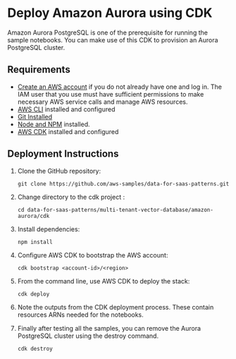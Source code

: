 # Deploy Amazon Aurora using CDK

Amazon Aurora PostgreSQL is one of the prerequisite for running the sample notebooks. You can make use of this CDK to provision an Aurora PostgreSQL cluster. 


## Requirements

* [Create an AWS account](https://portal.aws.amazon.com/gp/aws/developer/registration/index.html) if you do not already have one and log in. The IAM user that you use must have sufficient permissions to make necessary AWS service calls and manage AWS resources.
* [AWS CLI](https://docs.aws.amazon.com/cli/latest/userguide/install-cliv2.html) installed and configured
* [Git Installed](https://git-scm.com/book/en/v2/Getting-Started-Installing-Git)
* [Node and NPM](https://nodejs.org/en/download/) installed.
* [AWS CDK](https://docs.aws.amazon.com/cdk/latest/guide/cli.html) installed and configured

## Deployment Instructions

1. Clone the GitHub repository:
    ``` 
    git clone https://github.com/aws-samples/data-for-saas-patterns.git
    ```
2. Change directory to the cdk project :
    ```
    cd data-for-saas-patterns/multi-tenant-vector-database/amazon-aurora/cdk
    ```
3. Install dependencies:
    ```
    npm install
    ```
4. Configure AWS CDK to bootstrap the AWS account:
    ```
    cdk bootstrap <account-id>/<region>
    ```
5. From the command line, use AWS CDK to deploy the stack: 
    ```
    cdk deploy
    ```
    
6. Note the outputs from the CDK deployment process. These contain resources ARNs needed for the notebooks.

7. Finally after testing all the samples, you can remove the Aurora PostgreSQL cluster using the destroy command.
    ```
    cdk destroy
    ```


